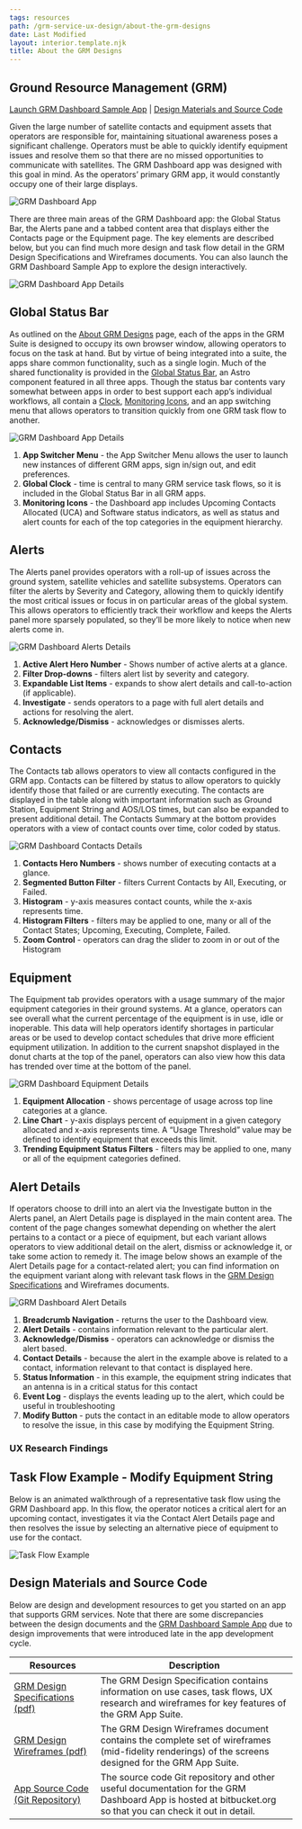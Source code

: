 ```yaml
---
tags: resources
path: /grm-service-ux-design/about-the-grm-designs
date: Last Modified
layout: interior.template.njk
title: About the GRM Designs
---
```


## Ground Resource Management (GRM)

[Launch GRM Dashboard Sample App](https://grm-dashboard.astrouxds.com/) | [Design Materials and Source Code](/grm-service-ux-design/grm-dashboard#contentBottom)

Given the large number of satellite contacts and equipment assets that operators are responsible for, maintaining situational awareness poses a significant challenge. Operators must be able to quickly identify equipment issues and resolve them so that there are no missed opportunities to communicate with satellites. The GRM Dashboard app was designed with this goal in mind. As the operators’ primary GRM app, it would constantly occupy one of their large displays.

![GRM Dashboard App](/img/service-specific-ux-design/grm-dashboard-app.png)

There are three main areas of the GRM Dashboard app: the Global Status Bar, the Alerts pane and a tabbed content area that displays either the Contacts page or the Equipment page. The key elements are described below, but you can find much more design and task flow detail in the GRM Design Specifications and Wireframes documents. You can also launch the GRM Dashboard Sample App to explore the design interactively.

![GRM Dashboard App Details](/img/service-specific-ux-design/grm-dashboard-app-details.png)

## Global Status Bar

As outlined on the [About GRM Designs](/grm-service-ux-design/about-the-grm-designs) page, each of the apps in the GRM Suite is designed to occupy its own browser window, allowing operators to focus on the task at hand. But by virtue of being integrated into a suite, the apps share common functionality, such as a single login. Much of the shared functionality is provided in the [Global Status Bar](/ui-components/global-status-bar), an Astro component featured in all three apps. Though the status bar contents vary somewhat between apps in order to best support each app’s individual workflows, all contain a [Clock](/ui-components/clock), [Monitoring Icons](/ui-components/icons-and-symbols), and an app switching menu that allows operators to transition quickly from one GRM task flow to another.

![GRM Dashboard App Details](/img/service-specific-ux-design/grm-dashboard-global-status-bar-details.png)

1. **App Switcher Menu** - the App Switcher Menu allows the user to launch new instances of different GRM apps, sign in/sign out, and edit preferences.
2. **Global Clock** - time is central to many GRM service task flows, so it is included in the Global Status Bar in all GRM apps.
3. **Monitoring Icons** - the Dashboard app includes Upcoming Contacts Allocated (UCA) and Software status indicators, as well as status and alert counts for each of the top categories in the equipment hierarchy.

## Alerts

The Alerts panel provides operators with a roll-up of issues across the ground system, satellite vehicles and satellite subsystems. Operators can filter the alerts by Severity and Category, allowing them to quickly identify the most critical issues or focus in on particular areas of the global system. This allows operators to efficiently track their workflow and keeps the Alerts panel more sparsely populated, so they’ll be more likely to notice when new alerts come in.

![GRM Dashboard Alerts Details](/img/service-specific-ux-design/grm-dashboard-alert-details.png)

1. **Active Alert Hero Number** - Shows number of active alerts at a glance.
2. **Filter Drop-downs** - filters alert list by severity and category.
3. **Expandable List Items** - expands to show alert details and call-to-action (if applicable).
4. **Investigate** - sends operators to a page with full alert details and actions for resolving the alert.
5. **Acknowledge/Dismiss** - acknowledges or dismisses alerts.

## Contacts

The Contacts tab allows operators to view all contacts configured in the GRM app. Contacts can be filtered by status to allow operators to quickly identify those that failed or are currently executing. The contacts are displayed in the table along with important information such as Ground Station, Equipment String and AOS/LOS times, but can also be expanded to present additional detail. The Contacts Summary at the bottom provides operators with a view of contact counts over time, color coded by status.

![GRM Dashboard Contacts Details](/img/service-specific-ux-design/grm-dashboard-contact-details.png)

1. **Contacts Hero Numbers** - shows number of executing contacts at a glance.
2. **Segmented Button Filter** - filters Current Contacts by All, Executing, or Failed.
3. **Histogram** - y-axis measures contact counts, while the x-axis represents time.
4. **Histogram Filters** - filters may be applied to one, many or all of the Contact States; Upcoming, Executing, Complete, Failed.
5. **Zoom Control** - operators can drag the slider to zoom in or out of the Histogram

## Equipment

The Equipment tab provides operators with a usage summary of the major equipment categories in their ground systems. At a glance, operators can see overall what the current percentage of the equipment is in use, idle or inoperable. This data will help operators identify shortages in particular areas or be used to develop contact schedules that drive more efficient equipment utilization. In addition to the current snapshot displayed in the donut charts at the top of the panel, operators can also view how this data has trended over time at the bottom of the panel.

![GRM Dashboard Equipment Details](/img/service-specific-ux-design/grm-dashboard-equipment-details.png)

1. **Equipment Allocation** - shows percentage of usage across top line categories at a glance.
2. **Line Chart** - y-axis displays percent of equipment in a given category allocated and x-axis represents time. A “Usage Threshold” value may be defined to identify equipment that exceeds this limit.
3. **Trending Equipment Status Filters** - filters may be applied to one, many or all of the equipment categories defined.

## Alert Details

If operators choose to drill into an alert via the Investigate button in the Alerts panel, an Alert Details page is displayed in the main content area. The content of the page changes somewhat depending on whether the alert pertains to a contact or a piece of equipment, but each variant allows operators to view additional detail on the alert, dismiss or acknowledge it, or take some action to remedy it. The image below shows an example of the Alert Details page for a contact-related alert; you can find information on the equipment variant along with relevant task flows in the [GRM Design Specifications](/grm-service-ux-design/grm-dashboard#contentBottom) and Wireframes documents.

![GRM Dashboard Alert Details](/img/service-specific-ux-design/grm-dashboard-contact-alert-details.png)

1. **Breadcrumb Navigation** - returns the user to the Dashboard view.
2. **Alert Details** - contains information relevant to the particular alert.
3. **Acknowledge/Dismiss** - operators can acknowledge or dismiss the alert based.
4. **Contact Details** - because the alert in the example above is related to a contact, information relevant to that contact is displayed here.
5. **Status Information** - in this example, the equipment string indicates that an antenna is in a critical status for this contact
6. **Event Log** - displays the events leading up to the alert, which could be useful in troubleshooting
7. **Modify Button** - puts the contact in an editable mode to allow operators to resolve the issue, in this case by modifying the Equipment String.

### UX Research Findings

## Task Flow Example - Modify Equipment String

Below is an animated walkthrough of a representative task flow using the GRM Dashboard app. In this flow, the operator notices a critical alert for an upcoming contact, investigates it via the Contact Alert Details page and then resolves the issue by selecting an alternative piece of equipment to use for the contact.

![Task Flow Example](/img/service-specific-ux-design/gif-placeholder.png)

## Design Materials and Source Code

Below are design and development resources to get you started on an app that supports GRM services. Note that there are some discrepancies between the design documents and the [GRM Dashboard Sample App](https://grm-dashboard.astrouxds.com/) due to design improvements that were introduced late in the app development cycle.

| Resources                                                                                                                                       | Description                                                                                                                                                |
| ----------------------------------------------------------------------------------------------------------------------------------------------- | ---------------------------------------------------------------------------------------------------------------------------------------------------------- |
| [GRM Design Specifications (pdf)](http://com.rocketcom.astrouxds.s3.amazonaws.com/attachments/cjx3r384i2gbihmqnxcwrq25d-grm-specifications.pdf) | The GRM Design Specification contains information on use cases, task flows, UX research and wireframes for key features of the GRM App Suite.              |
| [GRM Design Wireframes (pdf)](http://com.rocketcom.astrouxds.s3.amazonaws.com/attachments/cjtsx349t073s4iqnxbejjwg6-grm-wireframes.pdf)         | The GRM Design Wireframes document contains the complete set of wireframes (mid-fidelity renderings) of the screens designed for the GRM App Suite.        |
| [App Source Code (Git Repository)](https://bitbucket.org/rocketcom/grm-sample-apps-dashboard/src/master/)                                       | The source code Git repository and other useful documentation for the GRM Dashboard App is hosted at bitbucket.org so that you can check it out in detail. |
